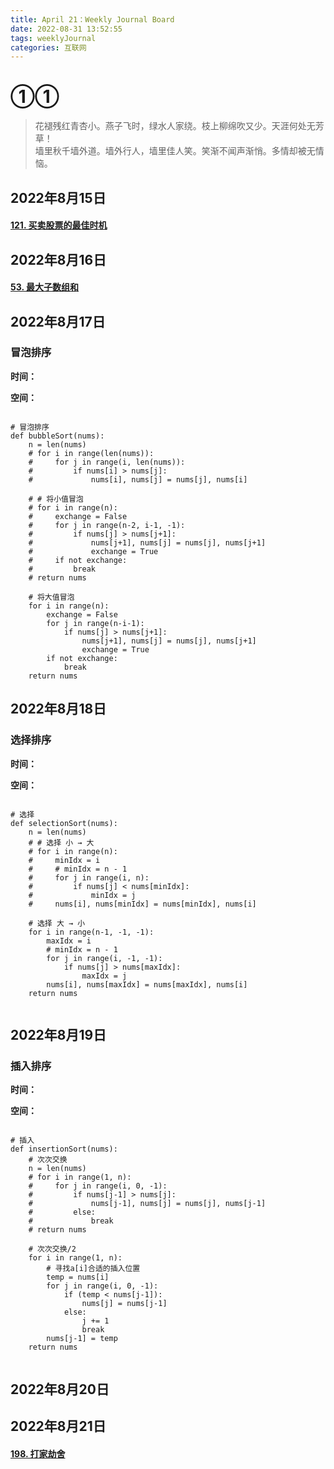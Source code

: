 ```yaml
---
title: April 21：Weekly Journal Board
date: 2022-08-31 13:52:55
tags: weeklyJournal
categories: 互联网
---
```


# ①①

> 花褪残红青杏小。燕子飞时，绿水人家绕。枝上柳绵吹又少。天涯何处无芳草！\
墙里秋千墙外道。墙外行人，墙里佳人笑。笑渐不闻声渐悄。多情却被无情恼。


## 2022年8月15日

#### [121. 买卖股票的最佳时机](https://leetcode.cn/problems/best-time-to-buy-and-sell-stock/)

## 2022年8月16日

#### [53. 最大子数组和](https://leetcode.cn/problems/maximum-subarray/)

## 2022年8月17日

### 冒泡排序

**时间：**

**空间：**

```python3

# 冒泡排序
def bubbleSort(nums):
    n = len(nums)
    # for i in range(len(nums)):
    #     for j in range(i, len(nums)):
    #         if nums[i] > nums[j]:
    #             nums[i], nums[j] = nums[j], nums[i]

    # # 将小值冒泡
    # for i in range(n):
    #     exchange = False
    #     for j in range(n-2, i-1, -1):
    #         if nums[j] > nums[j+1]:
    #             nums[j+1], nums[j] = nums[j], nums[j+1]
    #             exchange = True
    #     if not exchange:
    #         break
    # return nums

    # 将大值冒泡
    for i in range(n):
        exchange = False
        for j in range(n-i-1):
            if nums[j] > nums[j+1]:
                nums[j+1], nums[j] = nums[j], nums[j+1]
                exchange = True
        if not exchange:
            break
    return nums

```

## 2022年8月18日

### 选择排序

**时间：**

**空间：**

```python3

# 选择
def selectionSort(nums):
    n = len(nums)
    # # 选择 小 → 大
    # for i in range(n):
    #     minIdx = i
    #     # minIdx = n - 1
    #     for j in range(i, n):
    #         if nums[j] < nums[minIdx]:
    #             minIdx = j
    #     nums[i], nums[minIdx] = nums[minIdx], nums[i]

    # 选择 大 → 小
    for i in range(n-1, -1, -1):
        maxIdx = i
        # minIdx = n - 1
        for j in range(i, -1, -1):
            if nums[j] > nums[maxIdx]:
                maxIdx = j
        nums[i], nums[maxIdx] = nums[maxIdx], nums[i]
    return nums
    
```

## 2022年8月19日

### 插入排序

**时间：**

**空间：**

```python3

# 插入
def insertionSort(nums):
    # 次次交换
    n = len(nums)
    # for i in range(1, n):
    #     for j in range(i, 0, -1):
    #         if nums[j-1] > nums[j]:
    #             nums[j-1], nums[j] = nums[j], nums[j-1]
    #         else:
    #             break
    # return nums

    # 次次交换/2
    for i in range(1, n):
        # 寻找a[i]合适的插入位置
        temp = nums[i]
        for j in range(i, 0, -1):
            if (temp < nums[j-1]):
                nums[j] = nums[j-1]
            else:
                j += 1
                break
        nums[j-1] = temp
    return nums
    
```

## 2022年8月20日



## 2022年8月21日

#### [198. 打家劫舍](https://leetcode.cn/problems/house-robber/)
